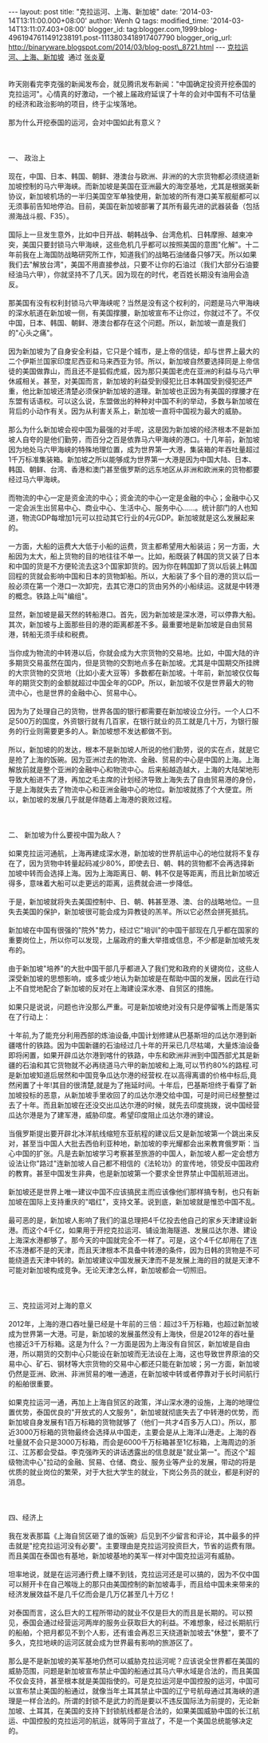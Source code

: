 --- layout: post title: "克拉运河、上海、新加坡" date:
'2014-03-14T13:11:00.000+08:00' author: Wenh Q tags: modified\_time:
'2014-03-14T13:11:07.403+08:00' blogger\_id:
tag:blogger.com,1999:blog-4961947611491238191.post-1113803418917407790
blogger\_orig\_url:
http://binaryware.blogspot.com/2014/03/blog-post\_8721.html ---
[克拉运河、上海、新加坡](http://blog.sina.com.cn/s/blog_55c5740f0101rcu3.html)  通过
[张炎夏](http://blog.sina.com.cn/yanxiazhang)\
\
\
昨天刚看完李克强的新闻发布会，就见腾讯发布新闻："中国确定投资开挖泰国的克拉运河"。心情真的好激动，一个被上届政府延误了十年的会对中国有不可估量的经济和政治影响的项目，终于尘埃落地。\
\
那为什么开挖泰国的运河，会对中国如此有意义？\
\
 \
\
一、 政治上\
\
现在，中国、日本、韩国、朝鲜、港澳台与欧洲、非洲的的大宗货物都必须绕道新加坡控制的马六甲海峡。而新加坡是美国在亚洲最大的海空基地，尤其是根据美新协议，新加坡机场的一半归美国空军单独使用，新加坡的所有港口美军舰艇都可以无须事前告知地停泊。目前，美国在新加坡部署了其所有最先进的武器装备（包括濒海战斗舰、F35）。\
\
国际上一旦发生意外，比如中日开战、朝韩战争、台湾危机、日韩摩擦、越柬冲突，美国只要封锁马六甲海峡，这些危机几乎都可以按照美国的意图"化解"。十二年前我在上海国防战略研究所工作，知道我们的战略石油储备只够7天。所以如果我们去"解放台湾"，美国不用直接参战，只要不让你的石油过（我们大部分石油要经油马六甲），你就坚持不了几天。因为现在的时代，老百姓长期没有油用会造反。\
\
那美国有没有权利封锁马六甲海峡呢？当然是没有这个权利的，问题是马六甲海峡的深水航道在新加坡一侧，有美国撑腰，新加坡宣布不让你过，你就过不了。不仅中国，日本、韩国、朝鲜、港澳台都存在这个问题。所以，新加坡一直是我们的"心头之痛"。\
\
因为新加坡为了自身安全利益，它只是个城市，是上帝的信徒，却与世界上最大的二个伊斯兰国家印度尼西亚和马来西亚为邻。所以，新加坡自然要选择同是上帝信徒的美国做靠山，而且还不是狐假虎威，因为那只美国老虎在亚洲的利益与马六甲休戚相关。甚至，对美国而言，新加坡的利益受到侵犯比日本韩国受到侵犯还严重，他比新加坡还清楚必须保护新加坡的道理。新加坡也正因为有美国的撑腰才在东盟有话语权。可以这么说，东盟做出的种种对中国不利的举动，多数与新加坡在背后的小动作有关。因为从利害关系上，新加坡一直将中国视为最大的威胁。\
\
那么为什么新加坡会视中国为最强的对手呢，这是因为新加坡的经济根本不是新加坡人自夸的是他们勤劳，而百分之百是依靠马六甲海峡的港口。十几年前，新加坡因为地处马六甲海峡的特殊地理位置，成为世界第一大港，集装箱的年吞吐量超过1千万标准集装箱。新加坡之所以能够成为世界第一大港是因为中国大陆、日本、韩国、朝鲜、台湾、香港和澳门甚至俄罗斯的远东地区从非洲和欧洲来的货物都要经过马六甲海峡。\
\
而物流的中心一定是资金流的中心；资金流的中心一定是金融的中心；金融中心又一定会派生出贸易中心、商业中心、生活中心、服务中心……。统计部门的人也知道，物流GDP每增加1元可以拉动其它行业的4元GDP。新加坡就是这么发展起来的。\
\
一方面，大船的运费大大低于小船的运费，货主都希望用大船装运；另一方面，大船因为太大，船上货物的目的地往往不单一。比如，船既装了韩国的货又装了日本和中国的货是不方便轮流去这3个国家卸货的。因为你在韩国卸了货以后装上韩国回程的货就会影响中国和日本的货物卸船。所以，大船装了多个目的港的货以后一般必须在第一个港口一次卸完，去其它港口的货由另外的小船续运。这就是中转港的概念。铁路上叫"编组"。\
\
显然，新加坡是最天然的转船港口。首先，因为新加坡是深水港，可以停靠大船。其次，新加坡与上面那些目的港的距离都差不多。最重要地是新加坡是自由贸易港，转船无须手续和税费。\
\
当你成为物流的中转港以后，你就会成为大宗货物的交易地。比如，中国大陆的许多期货交易虽然在国内，但是货物的交割地点多在新加坡。尤其是中国期交所挂牌的大宗货物的交货地（比如小麦大豆等）多数都在新加坡。十年前，新加坡仅仅每年的期货交割的金额就超过中国全年的GDP。所以，新加坡不仅是世界最大的物流中心，也是世界的金融中心、贸易中心。\
\
因为为了处理自己的货物，世界各国的银行都需要在新加坡设立分行。一个人口不足500万的国度，外资银行就有几百家，在银行就业的员工就是几十万，为银行服务的行业则需要更多的人。新加坡想不发达都做不到。\
\
所以，新加坡的的发达，根本不是新加坡人所说的他们勤劳，说的实在点，就是它是抢了上海的饭碗。因为亚洲过去的物流、金融、贸易的中心是中国的上海。上海解放前就是整个亚洲的金融中心和物流中心。后来船越造越大，上海的大陆架地形导致大船进不了港，再加之毛主席的计划经济导致上海失去了自由贸易港的身份，于是上海就失去了物流中心和亚洲金融中心的地位。新加坡就拣了个大便宜。所以，新加坡的发展几乎就是伴随着上海港的衰败过程。\
\
 \
\
二、 新加坡为什么要视中国为敌人？\
\
如果克拉运河通航，上海再建成深水港，新加坡的世界航运中心的地位就将不复存在了，因为货物中转量起码减少80%，即使去日、朝、韩的货物都不会再选择新加坡中转而会选择上海。因为上海距离日、朝、韩不仅是等距离，而且比新加坡近得多，意味着大船可以走更远的距离，运费就会进一步降低。\
\
于是，新加坡就将失去美国控制中、日、朝、韩甚至港、澳、台的战略地位。一旦失去美国的保护，新加坡很可能会成为异教徒的羔羊。所以它必然会拼死抵抗。\
\
新加坡在中国有很强的"院外"势力，经过它"培训"的中国干部现在几乎都在国家的重要岗位上，所以你可以发现，上届政府的重大举措或信息，不少都是新加坡先发布的。\
\
由于新加坡"培养"的大批中国干部几乎都进入了我们党和政府的关键岗位，这些人深受新加坡的思想影响，或多或少地认为新加坡是在帮助中国的发展，因此在行动上不自觉地配合了新加坡的反对在上海建设深水港、自贸区的措施。\
\
如果只是说说，问题也许没那么严重。可是新加坡绝对没有只是停留嘴上而是落实在了行动上：\
\
十年前,为了能充分利用西部的炼油设备,中国计划修建从巴基斯坦的瓜达尔港到新疆喀什的铁路。因为中国新疆的石油经过几十年的开采已几尽枯竭，大量炼油设备即将闲置，如果开辟瓜达尔港到喀什的铁路，中东和欧洲非洲到中国西部尤其是新疆的石油和其它货物就不必再绕道马六甲的新加坡和上海,可以节约80%的路程.可是新加坡知道后居然和中国竞争瓜达尔港的经营权.在以高得离谱的价格中标后,竟然闲置了十年!其目的很清楚,就是为了拖延时间。十年后，巴基斯坦终于看穿了新加坡投标的恶意，从新加坡手里收回了的瓜达尔港交给中国，可是时间已经整整过去了十年。而且新加坡在还没交出瓜达尔港的时候，就先去印度挑拨，说中国经营瓜达尔港是为了建军港，威胁印度。希望印度阻止瓜达尔港的建设。\
\
当俄罗斯提出要开辟北冰洋航线缩短东亚航程的建议后又是新加坡第一个跳出来反对，甚至当中国人大批去西伯利亚种地，新加坡的李光耀都会出来教育俄罗斯：当心中国的扩张。凡是去新加坡学习考察甚至旅游的中国人，新加坡人都一定会想方设法让你"路过"连新加坡人自己都不相信的《法轮功》的宣传地，领受反中国政府的教育。甚至中国发生非典，也是新加坡第一个要求全世界禁止中国航班进出。\
\
新加坡还是世界上唯一建议中国不应该搞民主而应该像他们那样搞专制，也只有新加坡在国际上支持重庆的"唱红"，支持文革。说到底，新加坡就是惟恐中国不乱。\
\
最可恶的是，新加坡人影响了我们的温总理把4千亿投去他自己的家乡天津建设新港。而这个4千亿，如果用于开挖克拉运河、铺设渤海隧道、发展瓜达尔港、建设上海深水港都够了。那今天的中国就完全不一样了。可是，这个4千亿却用在了连不冻港都不是的天津，而且天津根本不具备中转港的条件，因为日韩的货物是不可能绕道去天津中转的。新加坡建议中国发展天津而不是发展上海的目的就是天津不可能对新加坡构成竞争。无论天津怎么样，新加坡都会一切照旧。\
\
 \
\
三、克拉运河对上海的意义\
\
2012年，上海的港口吞吐量已经是十年前的三倍：超过3千万标箱，也超过新加坡成为世界第一大港。可是，新加坡的发展虽然没有上海快，但是2012年的吞吐量也接近3千万标箱。这是为什么？一方面是因为上海没有自贸区，新加坡是自由港，所以期货的交割中心只能设在新加坡而无法设在上海，这也导致世界原油的交易中心、矿石、钢材等大宗货物的交易中心都还只能在新加坡；另一方面，新加坡仍然是亚洲、欧洲、非洲贸易的唯一通道，在新加坡中转或者停靠对于长时间航行的船舶很重要。\
\
如果克拉运河一通，再加上上海自贸区的政策，洋山深水港的设施，上海的地理位置优势，泰国优良的"开放式的人文服务"，新加坡就彻底失去了中转港的优势，而新加坡自身发展有1百万标箱的货物就够了（他们一共才4百多万人口）。所以，那近3000万标箱的货物最终会选择从中国走，主要会是从上海洋山港走。上海的吞吐量就不会只是3000万标箱，而会是6000千万标箱甚至1亿标箱，上海周边的浙江、江苏都会受益。李克强昨天的讲话透露出的信息就是"就业第一"。而这个"超级物流中心"拉动的金融、贸易、仓储、商业、服务业等产业的发展，带动的将是优质的就业岗位的繁荣，对于大批大学生的就业，下岗公务员的就业，都是利好的消息。\
\
 \
\
四、经济上\
\
我在发表那篇《上海自贸区砸了谁的饭碗》后见到不少留言和评论，其中最多的抨击就是"挖克拉运河没有必要"。主要理由是克拉运河投资巨大，节省的运费有限。而且美国在泰国也有基地，新加坡基地的美军一样对中国克拉运河有威胁。\
\
坦率地说，就是在运河通行费上赚不到钱，克拉运河还是可以搞的，因为不仅中国可以掰开卡在自己喉咙上的那只由美国控制的新加坡毒手，而且给中国未来带来的经济发展效益不是几千亿而会是几万亿甚至几十万亿！\
\
对泰国而言，这么巨大的工程所带动的就业不仅是巨大的而且是长期的。可以预见，泰国会通过经营运河两岸的服务业获取巨大的利益。不难想象，经过长期航行的船舶，个把月都见不到个人影，还有谁会再忍三天绕道新加坡去"休整"，要不了多久，克拉地峡的运河区就会成为世界最有影响的旅游区了。\
\
那么是不是新加坡的美军基地仍然可以威胁克拉运河呢？应该说全世界都在美国的威胁范围，问题是新加坡宣布禁止中国的船通过其马六甲水域是合法的，而且美国不仅会支持，甚至根本就是美国指使的。可是克拉运河是中国控股的运河，中国可以宣布禁止美国的船通过，就像当年土耳其禁止中国的辽宁号航母通过其海峡的道理是一样合法的。所谓的封锁不是武力的而是要以不违反国际法为前提的，无论新加坡、土耳其，在美国的支持下封锁航线都是合法的，如果美国威胁中国的长江航运、中国控股的克拉运河的航运，就等同于宣战了，不是一个美国总统能够决定的。
